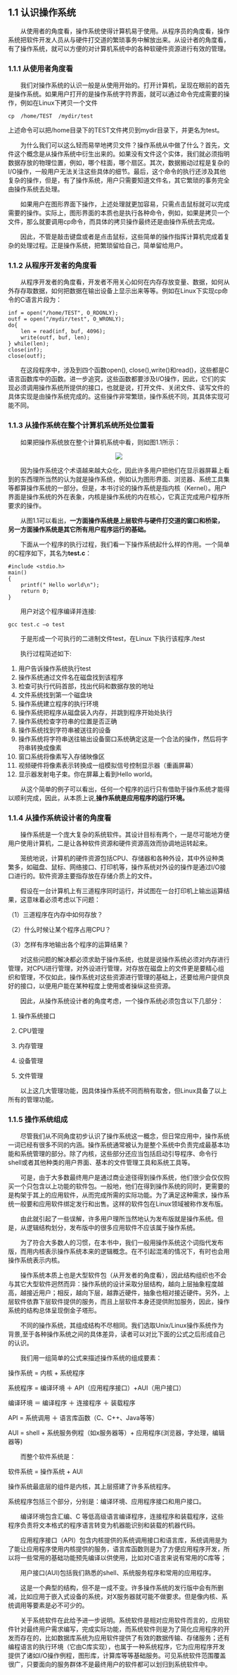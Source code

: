 ## **1.1  认识操作系统**
&emsp;&emsp;从使用者的角度看，操作系统使得计算机易于使用。从程序员的角度看，操作系统把软件开发人员从与硬件打交道的繁琐事务中解放出来。从设计者的角度看，有了操作系统，就可以方便的对计算机系统中的各种软硬件资源进行有效的管理。


### **1.1.1 从使用者角度看**

&emsp;&emsp;我们对操作系统的认识一般是从使用开始的。打开计算机，呈现在眼前的首先是操作系统。如果用户打开的是操作系统字符界面，就可以通过命令完成需要的操作，例如在Linux下拷贝一个文件

    cp  /home/TEST  /mydir/test

上述命令可以把/home目录下的TEST文件拷贝到mydir目录下，并更名为test。

&emsp;&emsp;为什么我们可以这么轻而易举地拷贝文件？操作系统从中做了什么？首先，文件这个概念是从操作系统中衍生出来的。如果没有文件这个实体，我们就必须指明数据存放的物理位置，例如，哪个柱面，哪个扇区。其次，数据搬动过程是复杂的I/O操作，一般用户无法关注这些具体的细节。最后，这个命令的执行还涉及其他复杂的操作，但是，有了操作系统，用户只需要知道文件名，其它繁琐的事务完全由操作系统去处理。

&emsp;&emsp;如果用户在图形界面下操作，上述处理就更加容易，只需点击鼠标就可以完成需要的操作。实际上，图形界面的本质也是执行各种命令，例如，如果是拷贝一个文件，那么就要调用cp命令，而具体的拷贝操作最终还是由操作系统去完成。

&emsp;&emsp;因此，不管是敲击键盘或者是点击鼠标，这些简单的操作指挥计算机完成着复杂的处理过程。正是操作系统，把繁琐留给自己，简单留给用户。

### **1.1.2 从程序开发者的角度看**

&emsp;&emsp;从程序开发者的角度看，开发者不用关心如何在内存存放变量、数据，如何从外存存取数据，如何把数据在输出设备上显示出来等等。例如在Linux下实现cp命令的C语言片段为：

    inf = open("/home/TEST", O_RDONLY);
    outf = open("/mydir/test", O_WRONLY);
    do{
	    len = read(inf, buf, 4096);
	    write(outf, buf, len);
    } while(len);
    close(inf);
    close(outf);

&emsp;&emsp;在这段程序中，涉及到四个函数open(), close(),write()和read()，这些都是C语言函数库中的函数。进一步追究，这些函数都要涉及I/O操作，因此，它们的实现必须调用操作系统所提供的接口，也就是说，打开文件、关闭文件、读写文件的具体实现是由操作系统完成的。这些操作非常繁琐，操作系统不同，其具体实现可能不同。

### **1.1.3 从操作系统在整个计算机系统所处位置看**
&emsp;&emsp;如果把操作系统放在整个计算机系统中看，则如图1.1所示：

<div align=center>
<img src="1_1.png" />  
</div>

&emsp;&emsp;因为操作系统这个术语越来越大众化，因此许多用户把他们在显示器屏幕上看到的东西理所当然的认为就是操作系统，例如认为图形界面、浏览器、系统工具集等都算操作系统的一部分。但是，本书讨论的操作系统是指内核（Kernel）。用户界面是操作系统的外在表象，内核是操作系统的内在核心，它真正完成用户程序所要求的操作。

&emsp;&emsp;从图1.1可以看出，**一方面操作系统是上层软件与硬件打交道的窗口和桥梁，另一方面操作系统是其它所有用户程序运行的基础。**

&emsp;&emsp;下面从一个程序的执行过程，我们看一下操作系统起什么样的作用。一个简单的C程序如下，其名为**test.c**：

    #include <stdio.h>
    main()
    {
	    printf(" Hello world\n");
	    return 0;
    }
&emsp;&emsp;用户对这个程序编译并连接:

    gcc test.c –o test

&emsp;&emsp;于是形成一个可执行的二进制文件test，在Linux 下执行该程序./test

&emsp;&emsp;执行过程简述如下:

1.	用户告诉操作系统执行test
2.	操作系统通过文件名在磁盘找到该程序
3.	检查可执行代码首部，找出代码和数据存放的地址
4.	文件系统找到第一个磁盘块
5.	操作系统建立程序的执行环境
6.	操作系统把程序从磁盘装入内存，并跳到程序开始处执行
7.	操作系统检查字符串的位置是否正确
8.	操作系统找到字符串被送往的设备
9.	操作系统将字符串送往输出设备窗口系统确定这是一个合法的操作，然后将字符串转换成像素
10.	窗口系统将像素写入存储映像区
11.	视频硬件将像素表示转换成一组模拟信号控制显示器（重画屏幕）
12.	显示器发射电子束。你在屏幕上看到Hello world。

&emsp;&emsp;从这个简单的例子可以看出，任何一个程序的运行只有借助于操作系统才能得以顺利完成，因此，从本质上说,**操作系统是应用程序的运行环境。**
 
### **1.1.4 从操作系统设计者的角度看**

&emsp;&emsp;操作系统是一个庞大复杂的系统软件。其设计目标有两个，一是尽可能地方便用户使用计算机，二是让各种软件资源和硬件资源高效而协调地运转起来。

&emsp;&emsp;笼统地说，计算机的硬件资源包括CPU、存储器和各种外设，其中外设种类繁多，如磁盘、鼠标、网络接口、打印机等，操作系统对外设的操作是通过I/O接口进行的。软件资源主要指存放在存储介质上的文件。

&emsp;&emsp;假设在一台计算机上有三道程序同时运行，并试图在一台打印机上输出运算结果，这意味着必须考虑以下问题：

（1）三道程序在内存中如何存放？

（2）什么时候让某个程序占用CPU？

（3）怎样有序地输出各个程序的运算结果？

&emsp;&emsp;对这些问题的解决都必须求助于操作系统，也就是说操作系统必须对内存进行管理，对CPU进行管理，对外设进行管理，对存放在磁盘上的文件更是要精心组织和管理，不仅如此，操作系统对这些资源进行管理的基础上，还要给用户提供良好的接口，以便用户能在某种程度上使用或者操纵这些资源。

&emsp;&emsp;因此，从操作系统设计者的角度考虑，一个操作系统必须包含以下几部分：

1)	操作系统接口

2)	CPU管理

3)	内存管理

4)	设备管理

5)	文件管理

&emsp;&emsp;以上这几大管理功能，因具体操作系统不同而稍有取舍，但Linux具备了以上所有的管理功能。

### **1.1.5  操作系统组成**

&emsp;&emsp;尽管我们从不同角度初步认识了操作系统这一概念，但日常应用中，操作系统一词已经有很多不同的内涵。操作系统通常被认为是整个系统中负责完成最基本功能和系统管理的部分。除了内核，这些部分还应当包括启动引导程序、命令行shell或者其他种类的用户界面、基本的文件管理工具和系统工具等。

&emsp;&emsp;可是，由于大多数最终用户是通过商业途径得到操作系统，他们很少会仅仅购买一个只包含以上功能的软件包。一般地，他们在得到操作系统的同时，更需要的是构架于其上的应用软件，从而完成所需的实际功能。为了满足这种需求，操作系统一般要和应用软件绑定发行和出售。这样的软件包在Linux领域被称作发布版。

&emsp;&emsp;由此就引起了一些误解，许多用户理所当然地认为发布版就是操作系统。但是，从逻辑结构划分，发布版中的很多应用软件不应该属于操作系统。

&emsp;&emsp;为了符合大多数人的习惯，在本书中，我们一般用操作系统这个词指代发布版，而用内核表示操作系统本来的逻辑概念。在不引起混淆的情况下，有时也会用操作系统表示内核。

&emsp;&emsp;操作系统本质上也是大型软件包（从开发者的角度看），因此结构组织也不会与其它大型软件迥然而异：操作系统的设计采取分层结构，越向上层抽象程度越高，越接近用户；相反，越向下层，越靠近硬件，抽象也相对接近硬件。另外，上层软件依靠下层软件提供的服务，而且上层软件本身还提供附加服务，因此，操作系统的结构总体呈现倒金子塔形。

&emsp;&emsp;不同的操作系统，其组成结构不尽相同。我们选取Unix/Linux操作系统作为背景,至于各种操作系统之间的具体差异，读者可以对比下面的公式之后形成自己的认识。
    
&emsp;&emsp;我们用一组简单的公式来描述操作系统的组成要素：

操作系统 = 内核 + 系统程序

系统程序 = 编译环境 ＋ API（应用程序接口）+AUI（用户接口）

编译环境 ＝ 编译程序 ＋ 连接程序 ＋ 装载程序

API  = 系统调用 ＋ 语言库函数（C、C++、Java等等）

AUI  =  shell + 系统服务例程（如x服务器等）+ 应用程序(浏览器，字处理，编辑器等) 

&emsp;&emsp;而整个软件系统是：

软件系统 = 操作系统 + AUI

操作系统最底层的组件是内核，其上层搭建了许多系统程序。

系统程序包括三个部分，分别是：编译环境、应用程序接口和用户接口。

&emsp;&emsp;编译环境包含汇编、C 等低高级语言编译程序，连接程序和装载程序，这些程序负责将文本格式的程序语言转变为机器能识别和装载的机器代码。

&emsp;&emsp;应用程序接口（API）包含内核提供的系统调用接口和语言库，系统调用是为了能让应用程序使用内核提供的服务，语言库函数则是为了方便应用程序开发，所以将一些常用的基础功能预先编译以供使用，比如对C语言来说有常用的C库等；

&emsp;&emsp;用户接口(AUI)包括我们熟悉的shell、系统服务程序和常用的应用程序。

&emsp;&emsp;这是一个典型的结构，但不是一成不变。许多操作系统的发行版中会有所删减，比如应用于嵌入式设备的系统，对X服务器就可能不做要求。但是像内核、系统调用等要素是必不可少的。

&emsp;&emsp;关于系统软件在此给予进一步说明。系统软件是相对应用软件而言的，应用软件针对最终用户需求编写，完成实际功能，而系统软件则是为了简化应用程序的开发而存在的，比如数据库系统为应用软件提供了有效的数据传输、存储服务；还有编程语言的执行环境（它由C库实现），也属于一种系统程序，它为应用程序开发提供了诸如I/O操作例程，图形库，计算库等等基础服务。可见系统软件范围覆盖很广，只要面向的服务群体不是最终用户的软件都可以划归到系统软件中。


